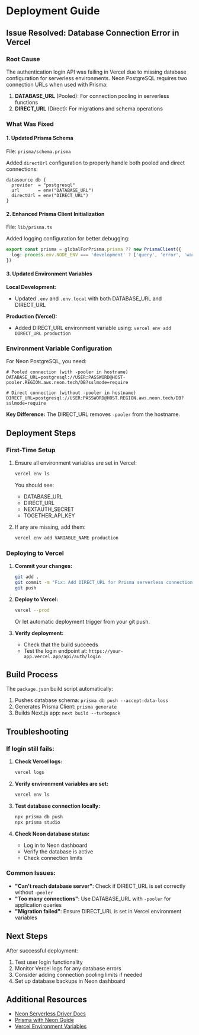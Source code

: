# Deployment Guide

## Issue Resolved: Database Connection Error in Vercel

### Root Cause
The authentication login API was failing in Vercel due to missing database configuration for serverless environments. Neon PostgreSQL requires two connection URLs when used with Prisma:

1. **DATABASE_URL** (Pooled): For connection pooling in serverless functions
2. **DIRECT_URL** (Direct): For migrations and schema operations

### What Was Fixed

#### 1. Updated Prisma Schema
File: `prisma/schema.prisma`

Added `directUrl` configuration to properly handle both pooled and direct connections:
```prisma
datasource db {
  provider  = "postgresql"
  url       = env("DATABASE_URL")
  directUrl = env("DIRECT_URL")
}
```

#### 2. Enhanced Prisma Client Initialization
File: `lib/prisma.ts`

Added logging configuration for better debugging:
```typescript
export const prisma = globalForPrisma.prisma ?? new PrismaClient({
  log: process.env.NODE_ENV === 'development' ? ['query', 'error', 'warn'] : ['error'],
})
```

#### 3. Updated Environment Variables

**Local Development:**
- Updated `.env` and `.env.local` with both DATABASE_URL and DIRECT_URL

**Production (Vercel):**
- Added DIRECT_URL environment variable using: `vercel env add DIRECT_URL production`

### Environment Variable Configuration

For Neon PostgreSQL, you need:

```env
# Pooled connection (with -pooler in hostname)
DATABASE_URL=postgresql://USER:PASSWORD@HOST-pooler.REGION.aws.neon.tech/DB?sslmode=require

# Direct connection (without -pooler in hostname)
DIRECT_URL=postgresql://USER:PASSWORD@HOST.REGION.aws.neon.tech/DB?sslmode=require
```

**Key Difference:** The DIRECT_URL removes `-pooler` from the hostname.

## Deployment Steps

### First-Time Setup

1. Ensure all environment variables are set in Vercel:
   ```bash
   vercel env ls
   ```

   You should see:
   - DATABASE_URL
   - DIRECT_URL
   - NEXTAUTH_SECRET
   - TOGETHER_API_KEY

2. If any are missing, add them:
   ```bash
   vercel env add VARIABLE_NAME production
   ```

### Deploying to Vercel

1. **Commit your changes:**
   ```bash
   git add .
   git commit -m "Fix: Add DIRECT_URL for Prisma serverless connection"
   git push
   ```

2. **Deploy to Vercel:**
   ```bash
   vercel --prod
   ```

   Or let automatic deployment trigger from your git push.

3. **Verify deployment:**
   - Check that the build succeeds
   - Test the login endpoint at: `https://your-app.vercel.app/api/auth/login`

## Build Process

The `package.json` build script automatically:
1. Pushes database schema: `prisma db push --accept-data-loss`
2. Generates Prisma Client: `prisma generate`
3. Builds Next.js app: `next build --turbopack`

## Troubleshooting

### If login still fails:

1. **Check Vercel logs:**
   ```bash
   vercel logs
   ```

2. **Verify environment variables are set:**
   ```bash
   vercel env ls
   ```

3. **Test database connection locally:**
   ```bash
   npx prisma db push
   npx prisma studio
   ```

4. **Check Neon database status:**
   - Log in to Neon dashboard
   - Verify the database is active
   - Check connection limits

### Common Issues:

- **"Can't reach database server"**: Check if DIRECT_URL is set correctly without `-pooler`
- **"Too many connections"**: Use DATABASE_URL with `-pooler` for application queries
- **"Migration failed"**: Ensure DIRECT_URL is set in Vercel environment variables

## Next Steps

After successful deployment:
1. Test user login functionality
2. Monitor Vercel logs for any database errors
3. Consider adding connection pooling limits if needed
4. Set up database backups in Neon dashboard

## Additional Resources

- [Neon Serverless Driver Docs](https://neon.tech/docs/serverless/serverless-driver)
- [Prisma with Neon Guide](https://www.prisma.io/docs/guides/database/neon)
- [Vercel Environment Variables](https://vercel.com/docs/concepts/projects/environment-variables)
